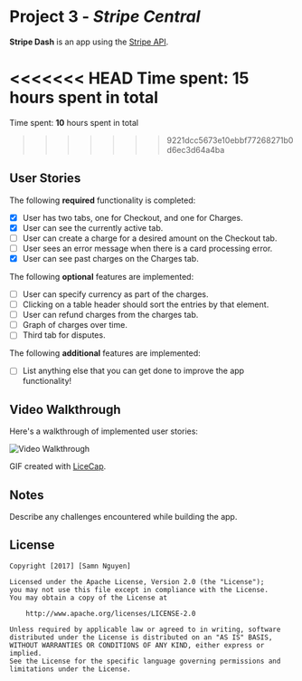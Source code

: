 # Project 3 - *Stripe Central*

**Stripe Dash** is an app using the [Stripe API](https://stripe.com/docs/api).

<<<<<<< HEAD
Time spent: **15** hours spent in total
=======
Time spent: **10** hours spent in total
>>>>>>> 9221dcc5673e10ebbf77268271b0d6ec3d64a4ba

## User Stories

The following **required** functionality is completed:

- [x] User has two tabs, one for Checkout, and one for Charges.
- [x] User can see the currently active tab.
- [ ] User can create a charge for a desired amount on the Checkout tab.
- [ ] User sees an error message when there is a card processing error.
- [x] User can see past charges on the Charges tab.

The following **optional** features are implemented:

- [ ] User can specify currency as part of the charges.
- [ ] Clicking on a table header should sort the entries by that element.
- [ ] User can refund charges from the charges tab. 
- [ ] Graph of charges over time.
- [ ] Third tab for disputes. 

The following **additional** features are implemented:

- [ ] List anything else that you can get done to improve the app functionality!

## Video Walkthrough

Here's a walkthrough of implemented user stories:

<img src='https://i.imgur.com/kmIhSDN.gif' title='Video Walkthrough' width='' alt='Video Walkthrough' />

GIF created with [LiceCap](http://www.cockos.com/licecap/).

## Notes

Describe any challenges encountered while building the app.

## License

    Copyright [2017] [Samn Nguyen]

    Licensed under the Apache License, Version 2.0 (the "License");
    you may not use this file except in compliance with the License.
    You may obtain a copy of the License at

        http://www.apache.org/licenses/LICENSE-2.0

    Unless required by applicable law or agreed to in writing, software
    distributed under the License is distributed on an "AS IS" BASIS,
    WITHOUT WARRANTIES OR CONDITIONS OF ANY KIND, either express or implied.
    See the License for the specific language governing permissions and
    limitations under the License.
